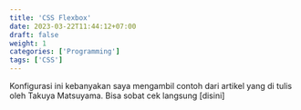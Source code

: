```yaml
---
title: 'CSS Flexbox'
date: 2023-03-22T11:44:12+07:00
draft: false
weight: 1
categories: ['Programming']
tags: ['CSS']
---
```


Konfigurasi ini kebanyakan saya mengambil contoh dari artikel yang di tulis oleh Takuya Matsuyama. Bisa sobat cek langsung [disini]
